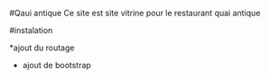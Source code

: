 #Qaui antique 
Ce site est site vitrine  pour le restaurant quai antique 

#instalation 

*ajout du routage 

* ajout de bootstrap

